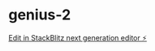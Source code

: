 # genius-2

[Edit in StackBlitz next generation editor ⚡️](https://stackblitz.com/~/github.com/Mrwire/genius-2)
